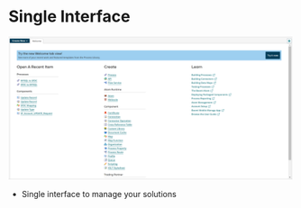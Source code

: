# Single Interface

<img src="./images/20220725101709.png" class="img-right">

- Single interface to manage your solutions